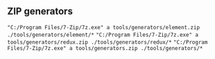 ## ZIP generators

`"C:/Program Files/7-Zip/7z.exe" a tools/generators/element.zip ./tools/generators/element/*`
`"C:/Program Files/7-Zip/7z.exe" a tools/generators/redux.zip ./tools/generators/redux/*`
`"C:/Program Files/7-Zip/7z.exe" a tools/generators.zip ./tools/generators/*`
